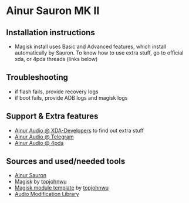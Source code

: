 # Ainur Sauron MK II

## Installation instructions
 - Magisk install uses Basic and Advanced features, which install automatically by Sauron. To know how to use extra stuff, go to official xda, or 4pda threads (links below) 
 
## Troubleshooting
 - if flash fails, provide recovery logs 
 - if boot fails, provide ADB logs and magisk logs

## Support & Extra features
 - [Ainur Audio @ XDA-Developers](https://forum.xda-developers.com/android/software/soundmod-ainur-audio-t3450516) to find out extra stuff
 - [Ainur Audio @ Telegram](https://t.me/ainuraudio)
 - [Ainur Audio @ 4pda](http://4pda.ru/forum/index.php?showtopic=744922)

 
## Sources and used/needed tools
 - [Ainur Sauron](https://forum.xda-developers.com/android/software/soundmod-ainur-audio-t3450516)
 - [Magisk](https://github.com/topjohnwu/Magisk) by [topjohnwu](https://forum.xda-developers.com/member.php?u=4470081)
 - [Magisk module template](https://github.com/topjohnwu/magisk-module-template) by [topjohnwu](https://forum.xda-developers.com/member.php?u=4470081)
 - [Audio Modification Library](https://github.com/therealahrion/Audio-Modification-Library)
